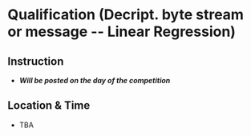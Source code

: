 # Qualification (Decript. byte stream or message -- Linear Regression)

## Instruction
* ***Will be posted on the day of the competition***

## Location & Time
- TBA
